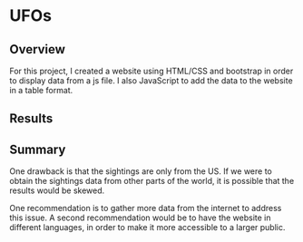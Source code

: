 # UFOs

## Overview
For this project, I created a website using HTML/CSS and bootstrap in order to display data from a js file. I also JavaScript to add the data to the website in a table format.

## Results


## Summary

One drawback is that the sightings are only from the US. If we were to obtain the sightings data from other parts of the world, it is possible that the results would be skewed.

One recommendation is to gather more data from the internet to address this issue. A second recommendation would be to have the website in different languages, in order to make it more accessible to a larger public.
